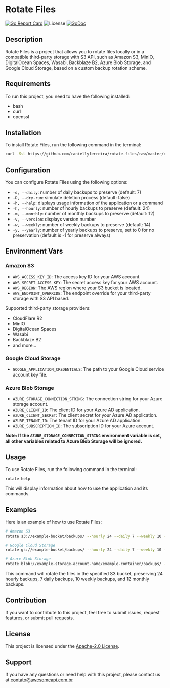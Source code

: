 # Rotate Files

[![Go Report Card](https://goreportcard.com/badge/github.com/raniellyferreira/rotate-files)](https://goreportcard.com/report/github.com/raniellyferreira/rotate-files) ![License](https://img.shields.io/github/license/raniellyferreira/rotate-files) [![GoDoc](https://img.shields.io/static/v1?label=godoc&message=reference&color=blue)](https://pkg.go.dev/github.com/raniellyferreira/rotate-files)

## Description

Rotate Files is a project that allows you to rotate files locally or in a compatible third-party storage with S3 API, such as Amazon S3, MinIO, DigitalOcean Spaces, Wasabi, Backblaze B2, Azure Blob Storage, and Google Cloud Storage, based on a custom backup rotation scheme.

## Requirements

To run this project, you need to have the following installed:

- bash
- curl
- openssl

## Installation

To install Rotate Files, run the following command in the terminal:

```bash
curl -SsL https://github.com/raniellyferreira/rotate-files/raw/master/environment/scripts/get | bash
```

## Configuration

You can configure Rotate Files using the following options:

- `-d, --daily`: number of daily backups to preserve (default: 7)
- `-D, --dry-run`: simulate deletion process (default: false)
- `-h, --help`: displays usage information of the application or a command
- `-h, --hourly`: number of hourly backups to preserve (default: 24)
- `-m, --monthly`: number of monthly backups to preserve (default: 12)
- `-v, --version`: displays version number
- `-w, --weekly`: number of weekly backups to preserve (default: 14)
- `-y, --yearly`: number of yearly backups to preserve, set to 0 for no preservation (default is -1 for preserve always)

## Environment Vars

### Amazon S3

- `AWS_ACCESS_KEY_ID`: The access key ID for your AWS account.
- `AWS_SECRET_ACCESS_KEY`: The secret access key for your AWS account.
- `AWS_REGION`: The AWS region where your S3 bucket is located.
- `AWS_ENDPOINT_OVERRIDE`: The endpoint override for your third-party storage with S3 API based.

Supported third-party storage providers:

- CloudFlare R2
- MinIO
- DigitalOcean Spaces
- Wasabi
- Backblaze B2
- and more...

### Google Cloud Storage

- `GOOGLE_APPLICATION_CREDENTIALS`: The path to your Google Cloud service account key file.

### Azure Blob Storage

- `AZURE_STORAGE_CONNECTION_STRING`: The connection string for your Azure storage account.
- `AZURE_CLIENT_ID`: The client ID for your Azure AD application.
- `AZURE_CLIENT_SECRET`: The client secret for your Azure AD application.
- `AZURE_TENANT_ID`: The tenant ID for your Azure AD application.
- `AZURE_SUBSCRIPTION_ID`: The subscription ID for your Azure account.

**Note: If the `AZURE_STORAGE_CONNECTION_STRING` environment variable is set, all other variables related to Azure Blob Storage will be ignored.**

## Usage

To use Rotate Files, run the following command in the terminal:

```bash
rotate help
```

This will display information about how to use the application and its commands.

## Examples

Here is an example of how to use Rotate Files:

```bash
# Amazon S3
rotate s3://example-bucket/backups/ --hourly 24 --daily 7 --weekly 10 --monthly 12

# Google Cloud Storage
rotate gs://example-bucket/backups/ --hourly 24 --daily 7 --weekly 10 --monthly 12

# Azure Blob Storage
rotate blob://example-storage-account-name/example-container/backups/ --hourly 24 --daily 7 --weekly 10 --monthly 12
```

This command will rotate the files in the specified S3 bucket, preserving 24 hourly backups, 7 daily backups, 10 weekly backups, and 12 monthly backups.

## Contribution

If you want to contribute to this project, feel free to submit issues, request features, or submit pull requests.

## License

This project is licensed under the [Apache-2.0 License](https://www.apache.org/licenses/LICENSE-2.0).

## Support

If you have any questions or need help with this project, please contact us at contato@awesomeapi.com.br
